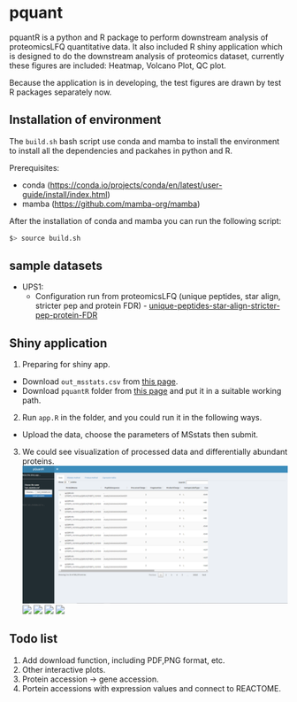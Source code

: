 # pquant

pquantR is a python and R package to perform downstream analysis of proteomicsLFQ quantitative data. It also included R shiny application which is designed to do the downstream analysis of proteomics dataset, currently these figures are included: Heatmap, Volcano Plot, QC plot.<br>

Because the application is in developing, the test figures are drawn by test R packages separately now.<br>

## Installation of environment

The `build.sh` bash script use conda and mamba to install the environment to install all the dependencies and packahes in python and R.

Prerequisites:

- conda (https://conda.io/projects/conda/en/latest/user-guide/install/index.html)
- mamba (https://github.com/mamba-org/mamba)

After the installation of conda and mamba you can run the following script:

```bash
$> source build.sh
```
## sample datasets

- UPS1:
  - Configuration run from proteomicsLFQ  (unique peptides, star align, stricter pep and protein FDR) - [unique-peptides-star-align-stricter-pep-protein-FDR](https://ftp.pride.ebi.ac.uk/pride/data/proteomes/ups1/unique-peptides-star-align-stricter-pep-protein-FDR/proteomics_lfq/)


## Shiny application

1. Preparing  for shiny app.<br>
* Download `out_msstats.csv` from [this page](https://ftp.pride.ebi.ac.uk/pride/data/proteomes/proteogenomics/differential-expression/RPXD015270.1-cell-lines/proteomics_lfq/).<br>
* Download `pquantR` folder from [this page](https://github.com/Douerww/pquantR/tree/main/pquant) and put it in a suitable working path.
2. Run `app.R` in the folder, and you could run it in the following ways.<br>
* Upload the data, choose the parameters of MSstats then submit.<br>
3. We could see visualization of processed data and differentially abundant proteins.<br>
![](https://github.com/Douerww/pquantR/blob/main/img/homePage.png)
![](https://github.com/Douerww/pquantR/blob/main/img/dataPreprocessPlots.png)
![](https://github.com/Douerww/pquantR/blob/main/img/MSstats-1.png)
![](https://github.com/Douerww/pquantR/blob/main/img/MSstats-2.png)
![](https://github.com/Douerww/pquantR/blob/main/img/interactivePlot.png)


## Todo list
1. Add download function, including PDF,PNG format, etc.<br>
2. Other interactive plots.<br>
3. Protein accession -> gene accession.<br>
4. Portein accessions with expression values and connect to REACTOME.<br>
